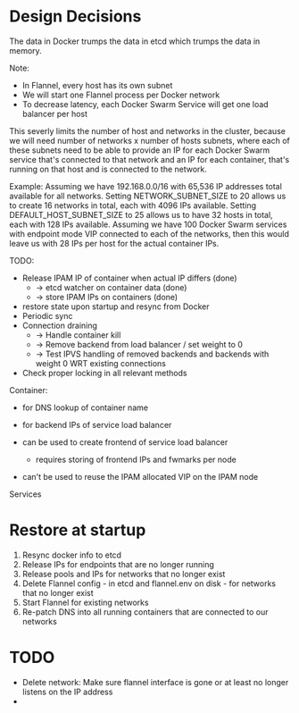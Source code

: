# Design Decisions
The data in Docker trumps the data in etcd which trumps the data in memory.

Note:

- In Flannel, every host has its own subnet
- We will start one Flannel process per Docker network
- To decrease latency, each Docker Swarm Service will get one load balancer per host

This severly limits the number of host and networks in the cluster, because we will need number of
networks x number of hosts subnets, where each of these subnets need to be able to provide an IP for
each Docker Swarm service that's connected to that network and an IP for each container, that's
running on that host and is connected to the network.

Example:
Assuming we have 192.168.0.0/16 with 65,536 IP addresses total available for all networks.
Setting NETWORK_SUBNET_SIZE to 20 allows us to create 16 networks in total, each with 4096 IPs
available.
Setting DEFAULT_HOST_SUBNET_SIZE to 25 allows us to have 32 hosts in total, each with 128 IPs
available.
Assuming we have 100 Docker Swarm services with endpoint mode VIP connected to each of the networks,
then this would leave us with 28 IPs per host for the actual container IPs.







TODO:
- Release IPAM IP of container when actual IP differs (done)
  - -> etcd watcher on container data (done)
  - -> store IPAM IPs on containers (done)
- restore state upon startup and resync from Docker
- Periodic sync
- Connection draining
  - -> Handle container kill
  - -> Remove backend from load balancer / set weight to 0
  - -> Test IPVS handling of removed backends and backends with weight 0 WRT existing connections
- Check proper locking in all relevant methods





Container:
- for DNS lookup of container name
- for backend IPs of service load balancer

- can be used to create frontend of service load balancer
  - requires storing of frontend IPs and fwmarks per node
- can't be used to reuse the IPAM allocated VIP on the IPAM node


Services


# Restore at startup

1. Resync docker info to etcd
2. Release IPs for endpoints that are no longer running
3. Release pools and IPs for networks that no longer exist
4. Delete Flannel config - in etcd and flannel.env on disk - for networks that no longer exist
5. Start Flannel for existing networks
6. Re-patch DNS into all running containers that are connected to our networks

# TODO
- Delete network: Make sure flannel interface is gone or at least no longer listens on the IP address
- 
